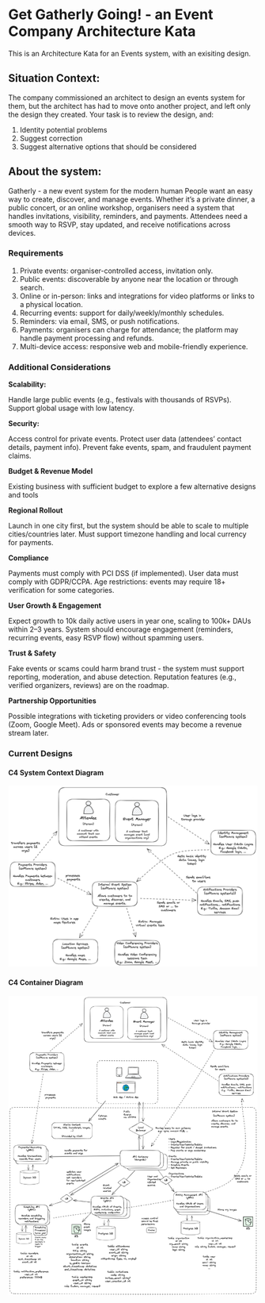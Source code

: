 # Get Gatherly Going! - an Event Company Architecture Kata

This is an Architecture Kata for an Events system, with an exisiting design.

## Situation Context:

The company commissioned an architect to design an events system for them, but the architect has
had to move onto another project, and left only the design they created.
Your task is to review the design, and:

1. Identity potential problems
2. Suggest correction
3. Suggest alternative options that should be considered

## About the system:

Gatherly - a new event system for the modern human
People want an easy way to create, discover, and manage events. 
Whether it’s a private dinner, a public concert, or an online workshop, organisers need a system 
that handles invitations, visibility, reminders, and payments. Attendees need a smooth way to RSVP, 
stay updated, and receive notifications across devices.

### Requirements
1. Private events: organiser-controlled access, invitation only.  
2. Public events: discoverable by anyone near the location or through search.  
3. Online or in-person: links and integrations for video platforms or links to a physical location.  
4. Recurring events: support for daily/weekly/monthly schedules.  
5. Reminders: via email, SMS, or push notifications.  
6. Payments: organisers can charge for attendance; the platform may handle payment processing and refunds.  
7. Multi-device access: responsive web and mobile-friendly experience.  


### Additional Considerations
**Scalability:**

Handle large public events (e.g., festivals with thousands of RSVPs).
Support global usage with low latency.

**Security:**

Access control for private events.
Protect user data (attendees’ contact details, payment info).
Prevent fake events, spam, and fraudulent payment claims.

**Budget & Revenue Model**

Existing business with sufficient budget to explore a few alternative designs and tools


**Regional Rollout**

Launch in one city first, but the system should be able to scale to multiple cities/countries later.
Must support timezone handling and local currency for payments.


**Compliance**

Payments must comply with PCI DSS (if implemented).
User data must comply with GDPR/CCPA.
Age restrictions: events may require 18+ verification for some categories.


**User Growth & Engagement**

Expect growth to 10k daily active users in year one, scaling to 100k+ DAUs within 2–3 years.
System should encourage engagement (reminders, recurring events, easy RSVP flow) without spamming users.


**Trust & Safety**

Fake events or scams could harm brand trust - the system must support reporting, moderation, and abuse detection.
Reputation features (e.g., verified organizers, reviews) are on the roadmap.


**Partnership Opportunities**

Possible integrations with ticketing providers or video conferencing tools (Zoom, Google Meet).
Ads or sponsored events may become a revenue stream later.

### Current Designs

#### C4 System Context Diagram

![c4-system_context_diagram.png](images/c4-system_context_diagram.png)


#### C4 Container Diagram

![c4-container_diagram.png](images/c4-container_diagram.png)